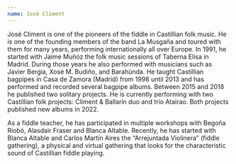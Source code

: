```yaml
---
name: José Climent
---
```


José Climent is one of the pioneers of the fiddle in Castillian folk music. He is one of the founding members of the band La Musgaña and toured with them for many years, performing internationally all over Europe. In 1991, he started with Jaime Muñóz the folk music sessions of Taberna Elisa in Madrid. During those years he also performed with musicians such as Javier Bergia, Xosé M. Budiño, and Barahúnda. He taught Castillian bagpipes in Casa de Zamora (Madrid) from 1998 until 2013 and has performed and recorded several bagpipe albums. Between 2015 and 2018 he published two solitary projects. He is currently performing with two Castillian folk projects: Climent & Ballarín duo and trío Atairao. Both projects published new albums in 2022.

As a fiddle teacher, he has participated in multiple workshops with Begoña Riobó, Alasdair Fraser and Blanca Altable. Recently, he has started with Blanca Altable and Carlos Martín Aires the “Arrejuntada Violinera” (fiddle gathering), a physical and virtual gathering that looks for the characteristic sound of Castillian fiddle playing.
